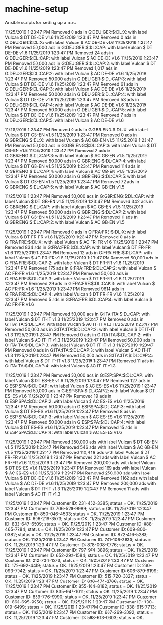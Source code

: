 # machine-setup
Ansible scripts for setting up a mac

11/25/2019 1:23:47 PM	Removed      0 ads in G:DEU:GER:$:DL:X:     with label Vulcan $ DT DE-DE v1.6
11/25/2019 1:23:47 PM	Removed      0 ads in G:DEU:GER:$:DL:X:     with label Vulcan $ AC DE-DE v1.6
11/25/2019 1:23:47 PM	Removed 50,000 ads in G:DEU:GER:$:DL:CAP:   with label Vulcan $ DT DE-DE v1.6
11/25/2019 1:23:47 PM	Removed     24 ads in G:DEU:GER:$:DL:CAP:   with label Vulcan $ AC DE-DE v1.6
11/25/2019 1:23:47 PM	Removed 50,000 ads in G:DEU:GER:$:DL:CAP:2: with label Vulcan $ DT DE-DE v1.6
11/25/2019 1:23:47 PM	Removed  1,017 ads in G:DEU:GER:$:DL:CAP:2: with label Vulcan $ AC DE-DE v1.6
11/25/2019 1:23:47 PM	Removed 50,000 ads in G:DEU:GER:$:DL:CAP:3: with label Vulcan $ DT DE-DE v1.6
11/25/2019 1:23:47 PM	Removed     61 ads in G:DEU:GER:$:DL:CAP:3: with label Vulcan $ AC DE-DE v1.6
11/25/2019 1:23:47 PM	Removed 50,000 ads in G:DEU:GER:$:DL:CAP:4: with label Vulcan $ DT DE-DE v1.6
11/25/2019 1:23:47 PM	Removed     53 ads in G:DEU:GER:$:DL:CAP:4: with label Vulcan $ AC DE-DE v1.6
11/25/2019 1:23:47 PM	Removed 50,000 ads in G:DEU:GER:$:DL:CAP:5: with label Vulcan $ DT DE-DE v1.6
11/25/2019 1:23:47 PM	Removed      7 ads in G:DEU:GER:$:DL:CAP:5: with label Vulcan $ AC DE-DE v1.6

11/25/2019 1:23:47 PM	Removed      0 ads in G:GBR:ENG:$:DL:X:     with label Vulcan $ DT GB-EN v1.5
11/25/2019 1:23:47 PM	Removed      0 ads in G:GBR:ENG:$:DL:X:     with label Vulcan $ AC GB-EN v1.5
11/25/2019 1:23:47 PM	Removed 50,000 ads in G:GBR:ENG:$:DL:CAP:3: with label Vulcan $ DT GB-EN v1.5
11/25/2019 1:23:47 PM	Removed      7 ads in G:GBR:ENG:$:DL:CAP:3: with label Vulcan $ AC GB-EN v1.5
11/25/2019 1:23:47 PM	Removed 50,000 ads in G:GBR:ENG:$:DL:CAP:4: with label Vulcan $ DT GB-EN v1.5
11/25/2019 1:23:47 PM	Removed    114 ads in G:GBR:ENG:$:DL:CAP:4: with label Vulcan $ AC GB-EN v1.5
11/25/2019 1:23:47 PM	Removed 50,000 ads in G:GBR:ENG:$:DL:CAP:5: with label Vulcan $ DT GB-EN v1.5
11/25/2019 1:23:47 PM	Removed     72 ads in G:GBR:ENG:$:DL:CAP:5: with label Vulcan $ AC GB-EN v1.5

11/25/2019 1:23:47 PM	Removed 50,000 ads in G:GBR:ENG:$:DL:CAP:   with label Vulcan $ DT GB-EN v1.5
11/25/2019 1:23:47 PM	Removed    342 ads in G:GBR:ENG:$:DL:CAP:   with label Vulcan $ AC GB-EN v1.5
11/25/2019 1:23:47 PM	Removed 50,000 ads in G:GBR:ENG:$:DL:CAP:2: with label Vulcan $ DT GB-EN v1.5
11/25/2019 1:23:47 PM	Removed     11 ads in G:GBR:ENG:$:DL:CAP:2: with label Vulcan $ AC GB-EN v1.5

11/25/2019 1:23:47 PM	Removed      0 ads in G:FRA:FRE:$:DL:X:     with label Vulcan $ DT FR-FR v1.6
11/25/2019 1:23:47 PM	Removed      0 ads in G:FRA:FRE:$:DL:X:     with label Vulcan $ AC FR-FR v1.6
11/25/2019 1:23:47 PM	Removed    834 ads in G:FRA:FRE:$:DL:CAP:   with label Vulcan $ DT FR-FR v1.6
11/25/2019 1:23:47 PM	Removed     12 ads in G:FRA:FRE:$:DL:CAP:   with label Vulcan $ AC FR-FR v1.6
11/25/2019 1:23:47 PM	Removed 50,000 ads in G:FRA:FRE:$:DL:CAP:2: with label Vulcan $ DT FR-FR v1.6
11/25/2019 1:23:47 PM	Removed    175 ads in G:FRA:FRE:$:DL:CAP:2: with label Vulcan $ AC FR-FR v1.6
11/25/2019 1:23:47 PM	Removed 50,000 ads in G:FRA:FRE:$:DL:CAP:3: with label Vulcan $ DT FR-FR v1.6
11/25/2019 1:23:47 PM	Removed     29 ads in G:FRA:FRE:$:DL:CAP:3: with label Vulcan $ AC FR-FR v1.6
11/25/2019 1:23:47 PM	Removed  9614 ads in G:FRA:FRE:$:DL:CAP:4: with label Vulcan $ DT FR-FR v1.6
11/25/2019 1:23:47 PM	Removed      5 ads in G:FRA:FRE:$:DL:CAP:4: with label Vulcan $ AC FR-FR v1.6

11/25/2019 1:23:47 PM	Removed 50,000 ads in G:ITA:ITA:$:DL:CAP:   with label Vulcan $ DT IT-IT v1.3
11/25/2019 1:23:47 PM	Removed      0 ads in G:ITA:ITA:$:DL:CAP:   with label Vulcan $ AC IT-IT v1.3
11/25/2019 1:23:47 PM	Removed 50,000 ads in G:ITA:ITA:$:DL:CAP:2: with label Vulcan $ DT IT-IT v1.3
11/25/2019 1:23:47 PM	Removed      0 ads in G:ITA:ITA:$:DL:CAP:2: with label Vulcan $ AC IT-IT v1.3
11/25/2019 1:23:47 PM	Removed 50,000 ads in G:ITA:ITA:$:DL:CAP:3: with label Vulcan $ DT IT-IT v1.3
11/25/2019 1:23:47 PM	Removed      0 ads in G:ITA:ITA:$:DL:CAP:3: with label Vulcan $ AC IT-IT v1.3
11/25/2019 1:23:47 PM	Removed 50,000 ads in G:ITA:ITA:$:DL:CAP:4: with label Vulcan $ DT IT-IT v1.3
11/25/2019 1:23:47 PM	Removed     11 ads in G:ITA:ITA:$:DL:CAP:4: with label Vulcan $ AC IT-IT v1.3

11/25/2019 1:23:47 PM	Removed 50,000 ads in G:ESP:SPA:$:DL:CAP:   with label Vulcan $ DT ES-ES v1.6
11/25/2019 1:23:47 PM	Removed    127 ads in G:ESP:SPA:$:DL:CAP:   with label Vulcan $ AC ES-ES v1.6
11/25/2019 1:23:47 PM	Removed 50,000 ads in G:ESP:SPA:$:DL:CAP:2: with label Vulcan $ DT ES-ES v1.6
11/25/2019 1:23:47 PM	Removed     19 ads in G:ESP:SPA:$:DL:CAP:2: with label Vulcan $ AC ES-ES v1.6
11/25/2019 1:23:47 PM	Removed 50,000 ads in G:ESP:SPA:$:DL:CAP:3: with label Vulcan $ DT ES-ES v1.6
11/25/2019 1:23:47 PM	Removed      8 ads in G:ESP:SPA:$:DL:CAP:3: with label Vulcan $ AC ES-ES v1.6
11/25/2019 1:23:47 PM	Removed 50,000 ads in G:ESP:SPA:$:DL:CAP:4: with label Vulcan $ DT ES-ES v1.6
11/25/2019 1:23:47 PM	Removed     15 ads in G:ESP:SPA:$:DL:CAP:4: with label Vulcan $ AC ES-ES v1.6

11/25/2019 1:23:47 PM	Removed 250,000 ads with label Vulcan $ DT GB-EN v1.5
11/25/2019 1:23:47 PM	Removed     546 ads with label Vulcan $ AC GB-EN v1.5
11/25/2019 1:23:47 PM	Removed 110,448 ads with label Vulcan $ DT FR-FR v1.6
11/25/2019 1:23:47 PM	Removed     221 ads with label Vulcan $ AC FR-FR v1.6
11/25/2019 1:23:47 PM	Removed 200,000 ads with label Vulcan $ DT ES-ES v1.6
11/25/2019 1:23:47 PM	Removed     169 ads with label Vulcan $ AC ES-ES v1.6
11/25/2019 1:23:47 PM	Removed 250,000 ads with label Vulcan $ DT DE-DE v1.6
11/25/2019 1:23:47 PM	Removed   1162 ads with label Vulcan $ AC DE-DE v1.6
11/25/2019 1:23:47 PM	Removed 200,000 ads with label Vulcan $ DT IT-IT v1.3
11/25/2019 1:23:47 PM	Removed      11 ads with label Vulcan $ AC IT-IT v1.3


11/25/2019 1:23:47 PM	Customer ID: 231-452-3385; status = OK.
11/25/2019 1:23:47 PM	Customer ID: 706-529-9989; status = OK.
11/25/2019 1:23:47 PM	Customer ID: 850-046-4533; status = OK.
11/25/2019 1:23:47 PM	Customer ID: 606-219-3573; status = OK.
11/25/2019 1:23:47 PM	Customer ID: 832-647-6509; status = OK.
11/25/2019 1:23:47 PM	Customer ID: 888-465-7284; status = OK.
11/25/2019 1:23:47 PM	Customer ID: 609-800-0382; status = OK.
11/25/2019 1:23:47 PM	Customer ID: 872-416-5288; status = OK.
11/25/2019 1:23:47 PM	Customer ID: 741-108-2835; status = OK.
11/25/2019 1:23:47 PM	Customer ID: 878-008-0776; status = OK.
11/25/2019 1:23:47 PM	Customer ID: 797-974-3896; status = OK.
11/25/2019 1:23:47 PM	Customer ID: 652-292-1584; status = OK.
11/25/2019 1:23:47 PM	Customer ID: 212-734-1578; status = OK.
11/25/2019 1:23:47 PM	Customer ID: 172-692-4419; status = OK.
11/25/2019 1:23:47 PM	Customer ID: 260-093-7042; status = OK.
11/25/2019 1:23:47 PM	Customer ID: 606-879-6199; status = OK.
11/25/2019 1:23:47 PM	Customer ID: 515-720-3327; status = OK.
11/25/2019 1:23:47 PM	Customer ID: 636-474-2766; status = OK.
11/25/2019 1:23:47 PM	Customer ID: 855-104-8182; status = OK.
11/25/2019 1:23:47 PM	Customer ID: 835-947-1011; status = OK.
11/25/2019 1:23:47 PM	Customer ID: 839-776-9990; status = OK.
11/25/2019 1:23:47 PM	Customer ID: 668-695-9950; status = OK.
11/25/2019 1:23:47 PM	Customer ID: 330-019-6499; status = OK.
11/25/2019 1:23:47 PM	Customer ID: 838-615-7713; status = OK.
11/25/2019 1:23:47 PM	Customer ID: 667-269-3092; status = OK.
11/25/2019 1:23:47 PM	Customer ID: 598-613-0603; status = OK.
